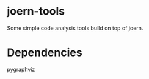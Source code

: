 joern-tools
===========

Some simple code analysis tools build on top of joern.

Dependencies
===

pygraphviz

